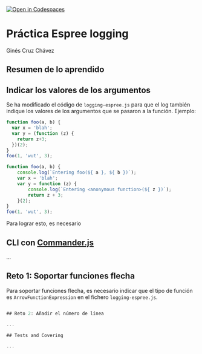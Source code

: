 [![Open in Codespaces](https://classroom.github.com/assets/launch-codespace-f4981d0f882b2a3f0472912d15f9806d57e124e0fc890972558857b51b24a6f9.svg)](https://classroom.github.com/open-in-codespaces?assignment_repo_id=10325032)
# Práctica Espree logging

Ginés Cruz Chávez

## Resumen de lo aprendido



## Indicar los valores de los argumentos

Se ha modificado el código de `logging-espree.js` para que el log también indique los valores de los argumentos que se pasaron a la función. 
Ejemplo:

```javascript
function foo(a, b) {
  var x = 'blah';
  var y = (function (z) {
    return z+3;
  })(2);
}
foo(1, 'wut', 3);
```

```javascript
function foo(a, b) {
    console.log(`Entering foo(${ a }, ${ b })`);
    var x = 'blah';
    var y = function (z) {
        console.log(`Entering <anonymous function>(${ z })`);
        return z + 3;
    }(2);
}
foo(1, 'wut', 3);
```

Para lograr esto, es necesario 

## CLI con [Commander.js](https://www.npmjs.com/package/commander)

...

## Reto 1: Soportar funciones flecha

Para soportar funciones flecha, es necesario indicar que el tipo de función es `ArrowFunctionExpression` en el fichero `logging-espree.js`.

```javascript

## Reto 2: Añadir el número de línea

...

## Tests and Covering

...